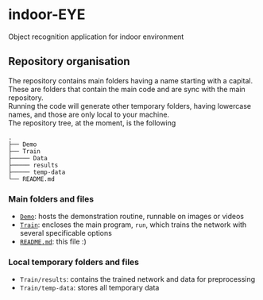 # indoor-EYE

Object recognition application for indoor environment

## Repository organisation
The repository contains main folders having a name starting with a capital. These are folders that contain the main code and are sync with the main repository.  
Running the code will generate other temporary folders, having lowercase names, and those are only local to your machine.  
The repository tree, at the moment, is the following
```
.
├── Demo
├── Train
├───── Data
├───── results
├───── temp-data
└── README.md
```

### Main folders and files
 - [`Demo`](Demo): hosts the demonstration routine, runnable on images or videos 
 - [`Train`](Train): encloses the main program, `run`, which trains the network with several specificable options
 - [`README.md`](README.md): this file :)

### Local temporary folders and files
 - `Train/results`: contains the trained network and data for preprocessing
 - `Train/temp-data`: stores all temporary data
